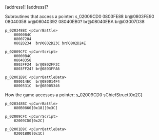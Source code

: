 [address]!
[address]?

Subroutines that access a pointer:
	s_02009CD0
		0803FE88  br@0803FE90
		08040358  br@08040392
		08040EB0? br@08040EBA
		 br@03007D38
		 
		
	p_020348BC <pCurrBattle>
		00000B4C
		08007204
		0802D234  br@0802D23C br@0802D24E

	p_02009CFC <pCurrScript>
		00000B4C
		08040358
		0803FF24  br@0802FF2C
		0803FF24? br@0803FFA6

	p_02001B9C <pCurrBattleData>
		080014EC  br@080014F4
		0800531C  br@08005346




How the game accesses a pointer:
	s_02009CD0
		sChiefStruct[0x2C]
		
	p_020348BC <pCurrBattle>
		080B0860[0x18][0x3C]

	p_02009CFC <pCurrScript>
		02009CD0[0x2C]

	p_02001B9C <pCurrBattleData>
		02001B80[0x1C]